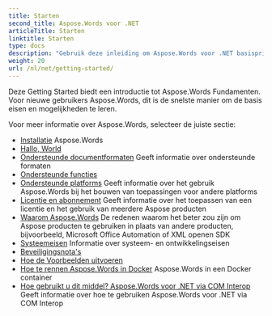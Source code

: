 ```yaml
---
title: Starten
second_title: Aspose.Words voor .NET
articleTitle: Starten
linktitle: Starten
type: docs
description: "Gebruik deze inleiding om Aspose.Words voor .NET basisprincipes om de waarde van Aspose.Words Voor uw bedrijf."
weight: 20
url: /nl/net/getting-started/
---
```


Deze Getting Started biedt een introductie tot Aspose.Words Fundamenten. Voor nieuwe gebruikers Aspose.Words, dit is de snelste manier om de basis eisen en mogelijkheden te leren.

Voor meer informatie over Aspose.Words, selecteer de juiste sectie:

- [Installatie](/words/nl/net/installation/) Aspose.Words
- [Hallo, World](/words/nl/net/hello-world/)
- [Ondersteunde documentformaten](/words/nl/net/supported-document-formats/) Geeft informatie over ondersteunde formaten
- [Ondersteunde functies](/words/nl/net/features/)
- [Ondersteunde platforms](https://docs.aspose.com/words/net/platforms-and-interoperability/) Geeft informatie over het gebruik Aspose.Words bij het bouwen van toepassingen voor andere platforms
- [Licentie en abonnement](/words/nl/net/licensing/) Geeft informatie over het toepassen van een licentie en het gebruik van meerdere Aspose producten
- [Waarom Aspose.Words](https://docs.aspose.com/words/net/aspose-words-or-other-solutions/) De redenen waarom het beter zou zijn om Aspose producten te gebruiken in plaats van andere producten, bijvoorbeeld, Microsoft Office Automation of XML openen SDK
- [Systeemeisen](/words/nl/net/system-requirements/) Informatie over systeem- en ontwikkelingseisen
- [Beveiligingsnota's](/words/nl/net/security/)
- [Hoe de Voorbeelden uitvoeren](/words/nl/net/how-to-run-the-examples/)
- [Hoe te rennen Aspose.Words in Docker](/words/nl/net/how-to-run-aspose-words-in-docker/) Aspose.Words in een Docker container
- [Hoe gebruikt u dit middel? Aspose.Words voor .NET via COM Interop](/words/nl/net/how-to-use-aspose-words-via-com-interop/) Geeft informatie over hoe te gebruiken Aspose.Words voor .NET via COM Interop

